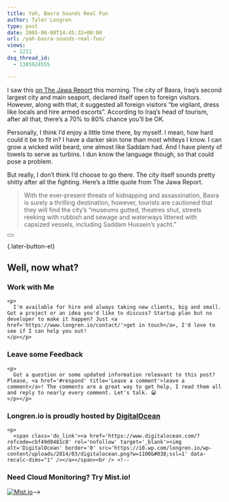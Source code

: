 ```yaml
---
title: Yah, Basra Sounds Real Fun
author: Tyler Longren
type: post
date: 2005-06-08T14:45:32+00:00
url: /yah-basra-sounds-real-fun/
views:
  - 1211
dsq_thread_id:
  - 1385924555

---
```

I saw this [on The Jawa Report][1] this morning. The city of Basra, Iraq&#8217;s second largest city and main seaport, declared itself open to foreign visitors. However, along with that, it suggested all foreign visitors &#8220;be vigilant, dress like locals and hire armed escorts&#8221;. According to Iraq&#8217;s head of tourism, after all that, there&#8217;s a 70% to 80% chance you&#8217;ll be OK.

Personally, I think I&#8217;d enjoy a little time there, by myself. I mean, how hard could it be to fit in? I have a darker skin tone than most whiteys I know. I can grow a wicked wild beard, one almost like Saddam had. And I have plenty of towels to serve as turbins. I dun know the language though, so that could pose a problem.

But really, I don&#8217;t think I&#8217;d choose to go there. The city itself sounds pretty shitty after all the fighting. Here&#8217;s a little quote from The Jawa Report.

> With the ever-present threats of kidnapping and assassination, Basra is surely a thrilling destination, however, tourists are cautioned that they will find the city&#8217;s &#8220;museums gutted, theatres shut, streets reeking with rubbish and sewage and waterways littered with capsized vessels, including Saddam Hussein&#8217;s yacht.&#8221;

<div class="wpulike wpulike-default " >
  <div class="wp_ulike_general_class wp_ulike_is_not_liked">
    <button type="button"
					aria-label="Like Button"
					data-ulike-id="1912"
					data-ulike-nonce="a66e42d20c"
					data-ulike-type="likeThis"
					data-ulike-template="wpulike-default"
					data-ulike-display-likers="0"
					data-ulike-disable-pophover="0"
					class="wp_ulike_btn wp_ulike_put_image wp_likethis_1912"></button><span class="count-box"></span>
  </div>
</div>

[][2]{.later-button-el}

<div class='what-next'>
  <h2>
    Well, now what?
  </h2>
  
  <div class='hire'>
    <h3>
      Work with Me
    </h3>
    
    <p>
      I'm available for hire and always taking new clients, big and small. Got a project or an idea you'd like to discuss? Startup plan but no developer to make it happen? Just <a href='https://www.longren.io/contact/'>get in touch</a>, I'd love to see if I can help you out!
    </p></p>
  </div>
  
  <div class='hire'>
    <h3>
      Leave some Feedback
    </h3>
    
    <p>
      Got a question or some updated information releavant to this post? Please, <a href='#respond' title='Leave a comment'>leave a comment</a>! The comments are a great way to get help, I read them all and reply to nearly every comment. Let's talk. 😀
    </p></p>
  </div>
  
  <div class='now-what-bottom-ad'>
    <h3>
      Longren.io is proudly hosted by <a href='https://www.digitalocean.com/?refcode=cbf49d0481c8'>DigitalOcean</a>
    </h3>
    
    <p>
      <span class='do_link'><a href='https://www.digitalocean.com/?refcode=cbf49d0481c8' rel='nofollow' target='_blank'><img alt='DigitalOcean' border='0' src='https://i0.wp.com/longren.io/wp-content/uploads/2014/03/digitalocean.png?w=1100&#038;ssl=1' data-recalc-dims="1" /></a></span><br /> <!--

<h3>Need Cloud Monitoring? Try Mist.io!</h3>

<span class='do_link'><a href='http://mist.io/?ref=tyler' rel='nofollow' target='_blank'><img alt='Mist.io' border='0' src='https://i0.wp.com/longren.io/wp-content/uploads/2014/04/mistio.jpg?w=1100&#038;ssl=1' data-recalc-dims="1"></a></span>--></div> </div>

 [1]: http://mypetjawa.mu.nu/archives/086225.php
 [2]: #